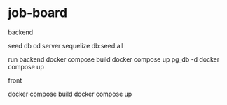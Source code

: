 # job-board

backend

seed db
cd server
sequelize db:seed:all

run backend
docker compose build
docker compose up pg_db -d
docker compose up



front

docker compose build
docker compose up
